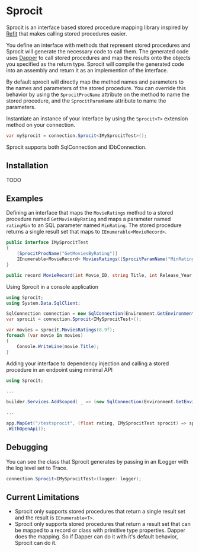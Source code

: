 # Sprocit
Sprocit is an interface based stored procedure mapping library inspired by [Refit](https://github.com/reactiveui/refit) that makes calling stored procedures easier.

You define an interface with methods that represent stored procedures and Sprocit will generate the necessary code to call them.  The generated code uses [Dapper](https://github.com/DapperLib/Dapper) to call stored procedures and map the results onto the objects you specified as the return type. Sprocit will compile the generated code into an assembly and return it as an implemention of the interface.

By default sprocit will directly map the method names and parameters to the names and parameters of the stored procedure. You can override this behavior by using the `SprocitProcName` attribute on the method to name the stored procedure, and the `SprocitParamName` attribute to name the parameters.

Instantiate an instance of your interface by using the `Sprocit<T>` extension method on your connection.
```csharp
var mySprocit = connection.Sprocit<IMySprocitTest>();
```
Sprocit supports both SqlConnection and IDbConnection.

## Installation

TODO

## Examples

Defining an interface that maps the `MovieRatings` method to a stored procedure named `GetMoviesByRating` and maps a parameter named `ratingMin` to an SQL parameter named `MinRating`.  The stored procedure returns a single result set that maps to `IEnumerable<MovieRecord>`.

```csharp
public interface IMySprocitTest
{
    [SprocitProcName("GetMoviesByRating")]
    IEnumerable<MovieRecord> MoviesRatings([SprocitParamName("MinRating")] float ratingMin);
}

public record MovieRecord(int Movie_ID, string Title, int Release_Year, string Genre, string Director, int Duration, double Rating);

```

Using Sprocit in a console application
```csharp
using Sprocit;
using System.Data.SqlClient;

SqlConnection connection = new SqlConnection(Environment.GetEnvironmentVariable("SqlServerConnectionString"));
var sprocit = connection.Sprocit<IMySprocitTest>();

var movies = sprocit.MoviesRatings(8.9f);
foreach (var movie in movies)
{
    Console.WriteLine(movie.Title);
}
```

Adding your interface to dependency injection and calling a stored procedure in an endpoint using minimal API
```csharp
using Sprocit;

...

builder.Services.AddScoped( _ => (new SqlConnection(Environment.GetEnvironmentVariable("SqlServerConnectionString")!)).Sprocit<IMySprocitTest>());

...

app.MapGet("/testsprocit", (float rating, IMySprocitTest sprocit) => sprocit.MoviesRatings(rating))
.WithOpenApi();

```

## Debugging

You can see the class that Sprocit generates by passing in an ILogger with the log level set to Trace.

```csharp
connection.Sprocit<IMySprocitTest>(logger: logger);
```

## Current Limitations
- Sprocit only supports stored procedures that return a single result set and the result is `IEnumerable<T>`.
- Sprocit only supports stored procedures that return a result set that can be mapped to a record or class with primitive type properties.  Dapper does the mapping.  So if Dapper can do it with it's default behavior, Sprocit can do it.